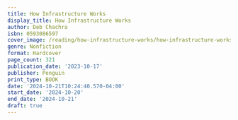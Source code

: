 ```yaml
---
title: How Infrastructure Works
display_title: How Infrastructure Works
author: Deb Chachra
isbn: 0593086597
cover_image: /reading/how-infrastructure-works/how-infrastructure-works.jpg
genre: Nonfiction
format: Hardcover
page_count: 321
publication_date: '2023-10-17'
publisher: Penguin
print_type: BOOK
date: '2024-10-21T10:24:40.570-04:00'
start_date: '2024-10-20'
end_date: '2024-10-21'
draft: true
---
```


